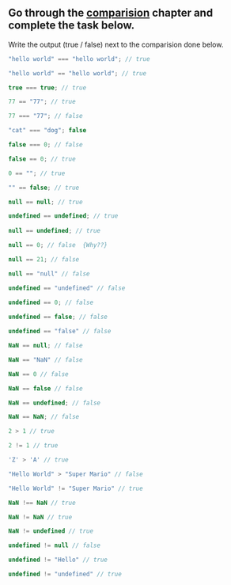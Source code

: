 ## Go through the [comparision](http://javascript.info/comparison) chapter and complete the task below.

Write the output (true / false) next to the comparision done below.
```js
"hello world" === "hello world"; // true

"hello world" == "hello world"; // true

true === true; // true

77 == "77"; // true

77 === "77"; // false

"cat" === "dog"; false

false === 0; // false

false == 0; // true

0 == ""; // true

"" == false; // true

null == null; // true

undefined == undefined; // true
 
null == undefined; // true

null == 0; // false  {Why??}

null == 21; // false

null == "null" // false

undefined == "undefined" // false

undefined == 0; // false
 
undefined == false; // false

undefined == "false" // false

NaN == null; // false

NaN == "NaN" // false

NaN == 0 // false

NaN == false // false

NaN == undefined; // false

NaN == NaN; // false

2 > 1 // true

2 != 1 // true

'Z' > 'A' // true

"Hello World" > "Super Mario" // false

"Hello World" != "Super Mario" // true

NaN !== NaN // true

NaN != NaN // true

NaN != undefined // true

undefined != null // false

undefined != "Hello" // true

undefined != "undefined" // true

```